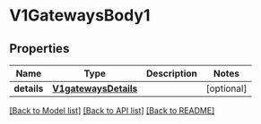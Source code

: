 # V1GatewaysBody1

## Properties
Name | Type | Description | Notes
------------ | ------------- | ------------- | -------------
**details** | [**V1gatewaysDetails**](V1gatewaysDetails.md) |  | [optional] 

[[Back to Model list]](../README.md#documentation-for-models) [[Back to API list]](../README.md#documentation-for-api-endpoints) [[Back to README]](../README.md)

